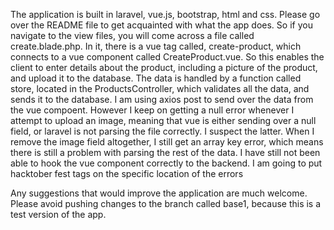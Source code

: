 The application is built in laravel, vue.js, bootstrap, html and css. Please go over the README file to get acquainted with what the app does. So if you navigate to the view files, you will
come across a file called create.blade.php. In it, there is a vue tag called, create-product, which connects to a vue component called CreateProduct.vue. So this enables the
client to enter details about the product, including a picture of the product, and upload it to the database. The data is handled by a function called store, located in the ProductsController, which validates
all the data, and sends it to the database. I am using axios post to send over the data from the vue compoent. However I keep on getting a null error whenever I attempt to upload
an image, meaning that vue is either sending over a null field, or laravel is not parsing the file correctly. I suspect the latter. When I remove the image field altogether, I still get an array key
error, which means there is still a problem with parsing the rest of the data. I have still not been able to hook the vue component correctly to the backend. I am going to put hacktober fest tags on the specific location of the errors

Any suggestions that would improve the application are much welcome. Please avoid pushing changes to the branch called base1, because this is a test version of the app.
